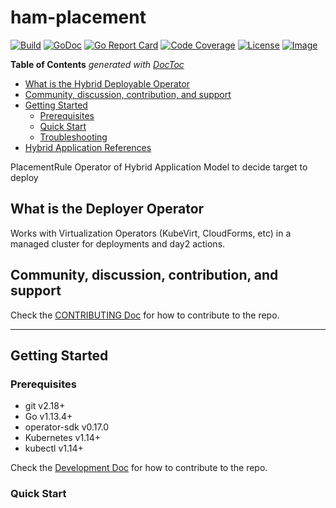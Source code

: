 # ham-placement

[![Build](http://prow.purple-chesterfield.com/badge.svg?jobs=build-ham-deploy-amd64-postsubmit)](http://prow.purple-chesterfield.com/?job=build-ham-deploy-amd64-postsubmit)
[![GoDoc](https://godoc.org/github.com/IBM/ham-deploy?status.svg)](https://godoc.org/github.com/IBM/ham-deploy)
[![Go Report Card](https://goreportcard.com/badge/github.com/hybridapp-io/ham-deploy)](https://goreportcard.com/report/github.com/hybridapp-io/ham-deploy)
[![Code Coverage](https://codecov.io/gh/hybridapp-io/ham-deploy/branch/master/graphs/badge.svg?branch=master)](https://codecov.io/gh/hybridapp-io/ham-deploy?branch=master)
[![License](https://img.shields.io/:license-apache-blue.svg)](http://www.apache.org/licenses/LICENSE-2.0.html)
[![Image](https://quay.io/repository/hybridappio/ham-deploy/status)](https://quay.io/repository/hybridappio/ham-deploy?tab=tags)

<!-- START doctoc generated TOC please keep comment here to allow auto update -->
<!-- DON'T EDIT THIS SECTION, INSTEAD RE-RUN doctoc TO UPDATE -->
**Table of Contents**  *generated with [DocToc](https://github.com/thlorenz/doctoc)*

- [What is the Hybrid Deployable Operator](#what-is-the-hybrid-deployable-operator)
- [Community, discussion, contribution, and support](#community-discussion-contribution-and-support)
- [Getting Started](#getting-started)
    - [Prerequisites](#prerequisites)
    - [Quick Start](#quick-start)
    - [Troubleshooting](#troubleshooting)
- [Hybrid Application References](#hybrid-application-references)

<!-- END doctoc generated TOC please keep comment here to allow auto update -->

PlacementRule Operator of Hybrid Application Model to decide target to deploy

## What is the Deployer Operator

Works with Virtualization Operators (KubeVirt, CloudForms, etc) in a managed cluster for deployments and day2 actions.

## Community, discussion, contribution, and support

Check the [CONTRIBUTING Doc](CONTRIBUTING.md) for how to contribute to the repo.

------

## Getting Started

### Prerequisites

- git v2.18+
- Go v1.13.4+
- operator-sdk v0.17.0
- Kubernetes v1.14+
- kubectl v1.14+

Check the [Development Doc](docs/development.md) for how to contribute to the repo.

### Quick Start
